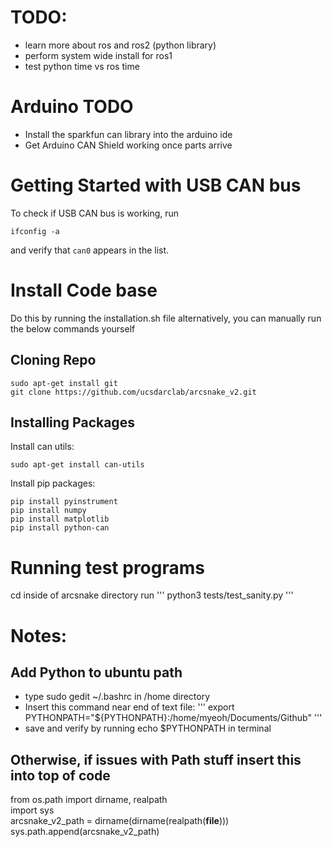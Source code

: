 # TODO:
- learn more about ros and ros2 (python library)
- perform system wide install for ros1
- test python time vs ros time 

# Arduino TODO
- Install the sparkfun can library into the arduino ide 
- Get Arduino CAN Shield working once parts arrive

# Getting Started with USB CAN bus

To check if USB CAN bus is working, run

```
ifconfig -a
```

and verify that `can0` appears in the list.

# Install Code base

Do this by running the installation.sh file alternatively, you can manually run the below commands yourself

## Cloning Repo

```
sudo apt-get install git
git clone https://github.com/ucsdarclab/arcsnake_v2.git
```

## Installing Packages

Install can utils:

```
sudo apt-get install can-utils
```

Install pip packages:

```
pip install pyinstrument
pip install numpy
pip install matplotlib
pip install python-can
```

# Running test programs

cd inside of arcsnake directory 
run 
'''
python3 tests/test_sanity.py
'''

# Notes:

## Add Python to ubuntu path

- type sudo gedit ~/.bashrc in /home directory 
- Insert this command near end of text file: 
  '''
    export PYTHONPATH="${PYTHONPATH}:/home/myeoh/Documents/Github"
  '''
- save and verify by running echo $PYTHONPATH in terminal 

## Otherwise, if issues with Path stuff insert this into top of code

from os.path import dirname, realpath  
import sys  
arcsnake_v2_path = dirname(dirname(realpath(__file__)))  
sys.path.append(arcsnake_v2_path)  